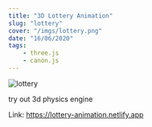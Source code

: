 ```yaml
---
title: "3D Lottery Animation"
slug: "lottery"
cover: "/imgs/lottery.png"
date: "16/06/2020"
tags:
    - three.js
    - canon.js
---
```

![lottery](/imgs/lottery.png "lottery")

try out 3d physics engine

Link: https://lottery-animation.netlify.app